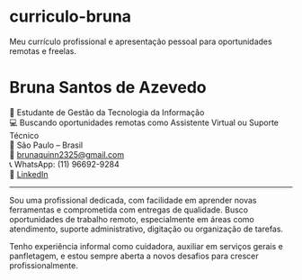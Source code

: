 # curriculo-bruna
Meu currículo profissional e apresentação pessoal para oportunidades remotas e freelas.
# Bruna Santos de Azevedo

🎯 Estudante de Gestão da Tecnologia da Informação  
💻 Buscando oportunidades remotas como Assistente Virtual ou Suporte Técnico  
📍 São Paulo – Brasil  
📧 brunaquinn2325@gmail.com  
📞 WhatsApp: (11) 96692-9284  
🔗 [LinkedIn](https://www.linkedin.com/in/bruna-joaquim-948188349)  

---

Sou uma profissional dedicada, com facilidade em aprender novas ferramentas e comprometida com entregas de qualidade. Busco oportunidades de trabalho remoto, especialmente em áreas como atendimento, suporte administrativo, digitação ou organização de tarefas.

Tenho experiência informal como cuidadora, auxiliar em serviços gerais e panfletagem, e estou sempre aberta a novos desafios para crescer profissionalmente.

